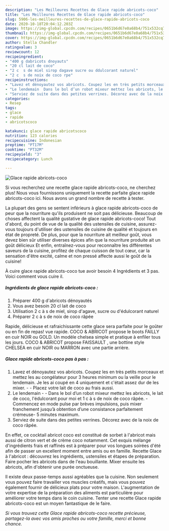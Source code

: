 ```yaml
---
description: "Les Meilleures Recettes de Glace rapide abricots-coco"
title: "Les Meilleures Recettes de Glace rapide abricots-coco"
slug: 5906-les-meilleures-recettes-de-glace-rapide-abricots-coco
date: 2020-10-18T20:04:12.203Z
image: https://img-global.cpcdn.com/recipes/0651b6d67e0a68b4/751x532cq70/glace-rapide-abricots-coco-photo-principale-de-la-recette.jpg
thumbnail: https://img-global.cpcdn.com/recipes/0651b6d67e0a68b4/751x532cq70/glace-rapide-abricots-coco-photo-principale-de-la-recette.jpg
cover: https://img-global.cpcdn.com/recipes/0651b6d67e0a68b4/751x532cq70/glace-rapide-abricots-coco-photo-principale-de-la-recette.jpg
author: Stella Chandler
ratingvalue: 3
reviewcount: 12
recipeingredient:
- "400 g dabricots dnoyauts"
- "20 cl lait de coco"
- "2 c  s de miel sirop dagave sucre ou ddulcorant naturel"
- "2 c  s de noix de coco rpe"
recipeinstructions:
- "Lavez et dénoyautez vos abricots. Coupez les en très petits morceaux et mettez les au congélateur pour 3 heures minimum ou la veille pour le lendemain. Je les ai coupé en 4 uniquement et c&#39;était assez dur de les mixer.  Placez votre lait de coco au frais aussi."
- "Le lendemain  Dans le bol d’un robot mixeur mettez les abricots, le lait de coco, l&#39;édulcorant pour moi et 1 c à s de noix de coco râpée. Commencez en mode pulse par brèves impulsions, puis mixer franchement jusqu’à obtention d’une consistance parfaitement crémeuse- 5 minutes maximum."
- "Serviez de suite dans des petites verrines. Décorez avec de la noix de coco râpée."
categories:
- Resep
tags:
- glace
- rapide
- abricotscoco

katakunci: glace rapide abricotscoco 
nutrition: 123 calories
recipecuisine: Indonesian
preptime: "PT17M"
cooktime: "PT32M"
recipeyield: "3"
recipecategory: Lunch

---
```



![Glace rapide abricots-coco](https://img-global.cpcdn.com/recipes/0651b6d67e0a68b4/751x532cq70/glace-rapide-abricots-coco-photo-principale-de-la-recette.jpg)

Si vous recherchez une recette glace rapide abricots-coco, ne cherchez plus! Nous vous fournissons uniquement la recette parfaite glace rapide abricots-coco ici. Nous avons un grand nombre de recette à tester.

La plupart des gens se sentent inférieurs à glace rapide abricots-coco de peur que la nourriture qu'ils produisent ne soit pas délicieuse. Beaucoup de choses affectent la qualité gustative de glace rapide abricots-coco! Tout d'abord, du point de vue de la qualité des ustensiles de cuisine, assurez-vous toujours d'utiliser des ustensiles de cuisine de qualité et toujours en état de propreté. De plus, pour que la nourriture ait meilleur goût, vous devez bien sûr utiliser diverses épices afin que la nourriture produite ait un goût délicieux Et enfin, entraînez-vous pour reconnaître les différentes saveurs de la cuisine, profitez de chaque cuisson de tout cœur, car la sensation d'être excité, calme et non pressé affecte aussi le goût de la cuisine!

<!--inarticleads1-->

À cuire glace rapide abricots-coco tue avoir besoin 4 Ingrédients et 3 pas. Voici comment vous cuire il.

##### Ingrédients de glace rapide abricots-coco :

1. Préparer 400 g d&#39;abricots dénoyautés
1. Vous avez besoin 20 cl lait de coco
1. Utilisation 2 c à s de miel, sirop d&#39;agave, sucre ou d&#39;édulcorant naturel
1. Préparer 2 c à s de noix de coco râpée


Rapide, délicieuse et rafraichissante cette glace sera parfaite pour le goûter ou en fin de repas! vue rapide. COCO &amp; ABRICOT propose le boots FAILLY en cuir NOIR ou GOLD. Un modèle chelsea simple et pratique à enfiler tous les jours. COCO &amp; ABRICOT propose FAISSAULT , une bottine style CHELSEA en cuir NOIR ou MARRON avec une partie arrière. 

<!--inarticleads2-->

##### Glace rapide abricots-coco pas à pas :

1. Lavez et dénoyautez vos abricots. Coupez les en très petits morceaux et mettez les au congélateur pour 3 heures minimum ou la veille pour le lendemain. Je les ai coupé en 4 uniquement et c&#39;était assez dur de les mixer. -  - Placez votre lait de coco au frais aussi.
1. Le lendemain -  - Dans le bol d’un robot mixeur mettez les abricots, le lait de coco, l&#39;édulcorant pour moi et 1 c à s de noix de coco râpée. - Commencez en mode pulse par brèves impulsions, puis mixer franchement jusqu’à obtention d’une consistance parfaitement crémeuse- 5 minutes maximum.
1. Serviez de suite dans des petites verrines. Décorez avec de la noix de coco râpée.


En effet, ce cocktail abricot coco est constitué de sorbet à l&#39;abricot mais aussi de citron vert et de crème coco notamment. Cet exquis mélange d&#39;ingrédients frais et raffinés est à préparer pour vos longues soirées d&#39;été afin de passer un excellent moment entre amis ou en famille. Recette Glace à l&#39;abricot : découvrez les ingrédients, ustensiles et étapes de préparation. Faire pocher les abricots dans de l&#39;eau bouillante. Mixer ensuite les abricots, afin d&#39;obtenir une purée onctueuse. 

<!--inarticleads1-->

<p>
Il existe deux passe-temps aussi agréables que la cuisine. Non seulement vous pouvez faire travailler vos muscles créatifs, mais vous pouvez également fournir de délicieux plats pour votre maison. L'augmentation de votre expertise de la préparation des aliments est particulière pour améliorer votre temps dans le coin cuisine. Tenter une recette Glace rapide abricots-coco est un moyen fantastique de le faire.
</p>

<p>
<i>Si vous trouvez cette Glace rapide abricots-coco recette précieuse, partagez-la avec vos amis proches ou votre famille, merci et bonne chance.</i>
</p>
